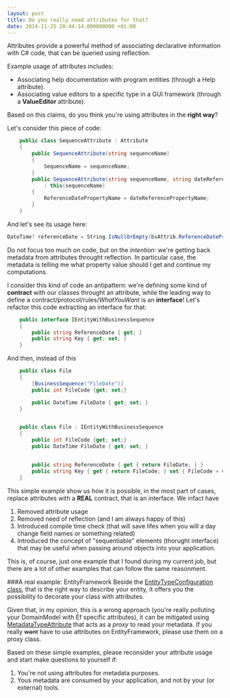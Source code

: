 ```yaml
---
layout: post
title: Do you really need attributes for that?
date: 2014-11-25 20:44:14.000000000 +01:00
---
```

Attributes provide a powerful method of associating declarative information with C# code, that can be queried using reflection.

Example usage of attributes includes:

+ Associating help documentation with program entities (through a Help attribute).
+ Associating value editors to a specific type in a GUI framework (through a **ValueEditor** attribute).

Based on this claims, do you think you're using attributes in the **right way**?

Let's consider this piece of code:

```csharp
    public class SequenceAttribute : Attribute
    {
        public SequenceAttribute(string sequenceName)
        {
            SequenceName = sequenceName;
        }
        public SequenceAttribute(string sequenceName, string dateReferencePropertyName)
            : this(sequenceName)
        {
            ReferenceDatePropertyName = dateReferencePropertyName;
        }
	}
```

And let's see its usage here:

```csharp
DateTime? referenceDate = String.IsNullOrEmpty(bsAttrib.ReferenceDatePropertyName) ? null : (DateTime?)instance.GetType().GetProperty(bsAttrib.ReferenceDatePropertyName).GetValue(instance, null);
```

Do not focus too much on code, but on the _intention_: we're getting back metadata from attributes throught reflection. In particular case, the metadata is telling me what property value should I get and continue my computations.

I consider this kind of code an antipattern: we're defining some kind of **contract** with our classes throught an attribute, while the leading way to define a contract/protocol/rules/_WhatYouWant_ is an **interface**!
Let's refactor this code extracting an interface for that:

```csharp
    public interface IEntityWithBusinessSequence
    {
        public string ReferenceDate { get; }
        public string Key { get; set; }
    }
```

And then, instead of this
```csharp
    public class File
    {
        [BusinessSequence("FileDate")]
        public int FileCode {get; set;}

        public DateTime FileDate { get; set; }
    }


    public class File : IEntityWithBusinessSequence
    {
        public int FileCode {get; set;}
        public DateTime FileDate { get; set; }


        public string ReferenceDate { get { return FileDate; } }
        public string Key { get { return FileCode; } set { FileCode = value; } }
    }
```
This simple example show us how it is possible, in the most part of cases, replace attributes with a **REAL** contract, that is an interface. We infact have

1. Removed attribute usage
2. Removed need of reflection (and I am always happy of this)
3. Introduced compile time check (that will save lifes when you will a day change field names or something related)
4. Introduced the concept of "sequentiable" elements (thorught interface) that may be useful when passing around objects into your application.

This is, of course, just one example that I found during my current job, but there are a lot of other examples that can follow the same reasonment.

###A real example: EntityFramework
Beside the [EntityTypeConfiguration class](http://msdn.microsoft.com/en-us/library/gg696117(v=vs.113).aspx), that is the right way to describe your entity, it offers you the possibility to decorate your class with attributes.

Given that, in my opinion, this is a wrong approach (you're really polluting your DomainModel with Ef specific attributes), it can be mitigated using [MetadataTypeAttribute](http://msdn.microsoft.com/en-us/library/system.componentmodel.dataannotations.metadatatypeattribute(v=vs.110).aspx) that acts as a _proxy_ to read your metadata.
If you really ~~want~~ have to use attributes on EntityFramework, please use them on a proxy class.

Based on these simple examples, please reconsider your attribute usage and start make questions to yourself if:

1. You're not using attributes for metadata purposes.
2. Yous metadata are consumed by your application, and not by your (or external) tools.
